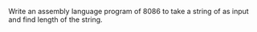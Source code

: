 Write an assembly language program of 8086 to take a string of as input and find length of the string.
